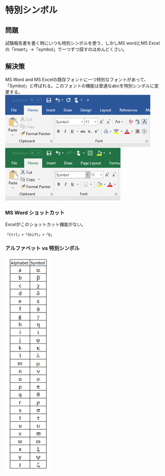 # 特別シンボル

## 問題
試験報告書を書く時にいつも特別シンボルを使う、しかしMS wordとMS Excelの「insert」→「symbol」で一つずつ探すのはめんどくさい。

## 解決策
MS Word and MS Excelの既存フォントに一つ特別なフォントがあって、「Symbol」と呼ばれる。このフォントの機能は普通なabcを特別シンボルに変更する。
![word_symbol](src/ms_word_symbol.PNG)
![excel_symbol](src/ms_excel_symbol.PNG)

### MS Word ショットカット
Excelがこのショットカット機能がない。
```
「Ctrl」+「Shift」+「Q」
```

### アルファベット vs 特別シンボル
![symbol_alphabet_table](src/symbol_alphabet_table.PNG)
